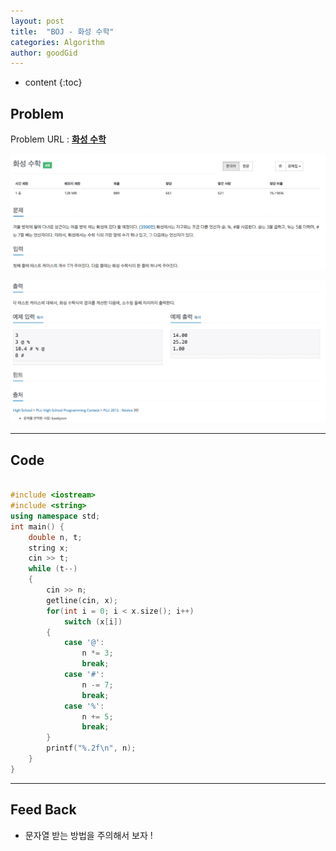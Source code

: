 ```yaml
---
layout: post
title:  "BOJ - 화성 수학"
categories: Algorithm
author: goodGid
---
```

* content
{:toc}


## Problem
Problem URL : **[화성 수학](https://www.acmicpc.net/problem/5355)**


![](/assets/img/algorithm/5355_1.png)

![](/assets/img/algorithm/5355_2.png)


---

## Code
``` cpp

#include <iostream>
#include <string>
using namespace std;
int main() {
    double n, t;
    string x;
    cin >> t;
    while (t--)
    {
        cin >> n;
        getline(cin, x);
        for(int i = 0; i < x.size(); i++)
            switch (x[i])
        {
            case '@':
                n *= 3;
                break;
            case '#':
                n -= 7;
                break;
            case '%':
                n += 5;
                break;
        }
        printf("%.2f\n", n);
    }
}

```

---

## Feed Back 
* 문자열 받는 방법을 주의해서 보자 ! 
